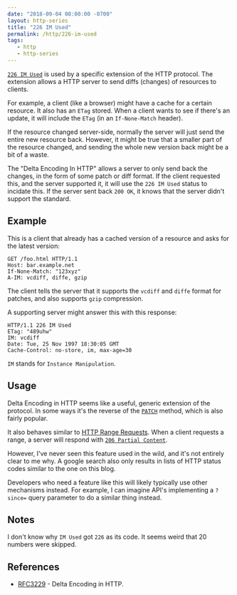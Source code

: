 ```yaml
---
date: "2018-09-04 08:00:00 -0700"
layout: http-series
title: "226 IM Used"
permalink: /http/226-im-used
tags:
   - http
   - http-series
---
```


[`226 IM Used`][1] is used by a specific extension of the HTTP protocol. The
extension allows a HTTP server to send diffs (changes) of resources to clients.

For example, a client (like a browser) might have a cache for a certain
resource. It also has an `ETag` stored. When a client wants to see if there's
an update, it will include the `ETag` (in an `If-None-Match` header).

If the resource changed server-side, normally the server will just send
the entire new resource back. However, it might be true that a smaller part
of the resource changed, and sending the whole new version back might be a bit
of a waste.

The "Delta Encoding In HTTP" allows a server to only send back the changes, in
the form of some patch or diff format. If the client requested this, and the
server supported it, it will use the `226 IM Used` status to incidate this. If
the server sent back `200 OK`, it knows that the server didn't support the
standard.

Example
-------

This is a client that already has a cached version of a resource and asks for
the latest version:

```http
GET /foo.html HTTP/1.1
Host: bar.example.net
If-None-Match: "123xyz"
A-IM: vcdiff, diffe, gzip
```

The client tells the server that it supports the `vcdiff` and `diffe` format
for patches, and also supports `gzip` compression.

A supporting server might answer this with this response:

```http
HTTP/1.1 226 IM Used
ETag: "489uhw"
IM: vcdiff
Date: Tue, 25 Nov 1997 18:30:05 GMT
Cache-Control: no-store, im, max-age=30
```

`IM` stands for `Instance Manipulation`.


Usage
-----

Delta Encoding in HTTP seems like a useful, generic extension of the protocol.
In some ways it's the reverse of the [`PATCH`][2] method, which is also fairly
popular.

It also behaves similar to [HTTP Range Requests][3]. When a client requests a
range, a server will respond with [`206 Partial Content`][4].

However, I've never seen this feature used in the wild, and it's not entirely
clear to me why. A google search also only results in lists of HTTP status
codes similar to the one on this blog.

Developers who need a feature like this will likely typically use other
mechanisms instead. For example, I can imagine API's implementing a `?since=`
query parameter to do a similar thing instead.


Notes
-----

I don't know why `IM Used` got `226` as its code. It seems weird that 20
numbers were skipped.


References
----------

* [RFC3229][1] - Delta Encoding in HTTP.

[1]: https://tools.ietf.org/html/rfc3229 "Delta Encoding in HTTP"
[2]: https://tools.ietf.org/html/rfc5789 "Patch Method for HTTP"
[3]: https://tools.ietf.org/html/rfc7233 "Range Requests"
[4]: /http/206-partial-content

